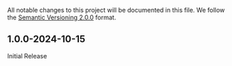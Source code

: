 All notable changes to this project will be documented in this file.
We follow the [Semantic Versioning 2.0.0](http://semver.org/) format.


## 1.0.0-2024-10-15

Initial Release

<!-- ### Added
- Lorem ipsum dolor sit amet

### Deprecated
- Nothing.

### Removed
- Nothing.

### Fixed
- Nothing. -->
